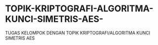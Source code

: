 # TOPIK-KRIPTOGRAFI-ALGORITMA-KUNCI-SIMETRIS-AES-
TUGAS KELOMPOK DENGAN TOPIK KRIPTOGRAFI/ALGORITMA KUNCI SIMETRIS AES 
